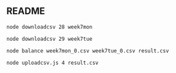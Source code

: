 ## README ##

```
node downloadcsv 28 week7mon
```

```
node downloadcsv 29 week7tue
```

```
node balance week7mon_0.csv week7tue_0.csv result.csv
```

```
node uploadcsv.js 4 result.csv
```